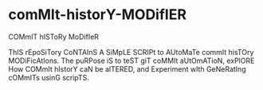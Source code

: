 # comMIt-historY-MODifIER
COMmIT hISToRy MoDifIeR

ThIS rEpoSiTory CoNTAInS A SiMpLE SCRIPt to AUtoMaTe commIt hisTOry MODiFicAtIons. The puRPose iS to teST giT coMMIt aUtOmATioN, exPlORE How COMmIt hIstorY caN be alTERED, and Experiment wIth GeNeRatIng cOMmITs usinG scripTS.
